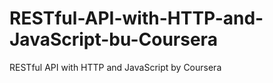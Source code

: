 # RESTful-API-with-HTTP-and-JavaScript-bu-Coursera
RESTful API with HTTP and JavaScript by Coursera
